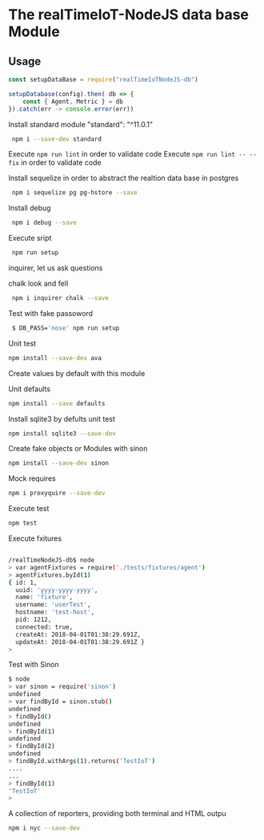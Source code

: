 # The realTimeIoT-NodeJS data base Module
## Usage

```js
const setupDataBase = require("realTimeIoTNodeJS-db")

setupDatabase(config).then( db => {
    const { Agent, Metric } = db
}).catch(err -> console.error(err))

```

Install standard module "standard": "^11.0.1"

```bash
 npm i --save-dev standard   
 ```

 Execute ``` npm run lint ```  in order to validate code
 Execute ``` npm run lint -- --fix ```  in order to validate code



 Install sequelize in order to abstract the realtion data base in postgres

``` bash
 npm i sequelize pg pg-hstore --save
 ``` 

 Install debug

``` bash
 npm i debug --save
 ``` 

 Execute sript

``` bash
 npm run setup
 ``` 

 inquirer, let us ask questions

 chalk look and fell

``` bash
 npm i inquirer chalk --save
```

 Test with fake passoword 
``` bash
 $ DB_PASS='nose' npm run setup
```

Unit test
``` bash
npm install --save-dev ava
 ```

Create values by default with this module

Unit defaults
``` bash
npm install --save defaults
```

Install sqlite3 by defults unit test
``` bash
npm install sqlite3 --save-dev
```

Create fake objects or Modules with sinon

``` bash
npm install --save-dev sinon

```

 Mock  requires

``` bash
npm i proxyquire --save-dev

```

Execute test 

``` bash
npm test

```

Execute fxitures 

``` bash

/realTimeNodeJS-db$ node
> var agentFixtures = require('./tests/fixtures/agent')
> agentFixtures.byId(1)
{ id: 1,
  uuid: 'yyyy-yyyy-yyyy',
  name: 'fixture',
  username: 'userTest',
  hostname: 'test-host',
  pid: 1212,
  connected: true,
  createAt: 2018-04-01T01:38:29.691Z,
  updateAt: 2018-04-01T01:38:29.691Z }
> 
``` 

Test with Sinon
``` bash
$ node
> var sinon = require('sinon')
undefined
> var findById = sinon.stub()
undefined
> findById()
undefined
> findById(1)
undefined
> findById(2)
undefined
> findById.withArgs(1).returns('TestIoT')
....
...
> findById(1)
'TestIoT'
> 

```

 A collection of reporters, providing both terminal and HTML outpu

``` bash
npm i nyc --save-dev
```